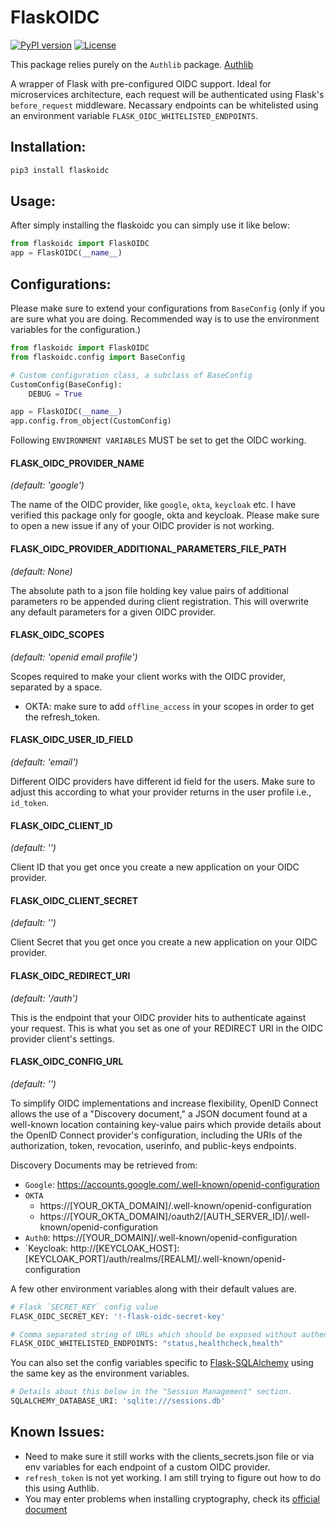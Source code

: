 # FlaskOIDC
[![PyPI version](https://badge.fury.io/py/flaskoidc.svg)](https://badge.fury.io/py/flaskoidc)
[![License](http://img.shields.io/:license-Apache%202-blue.svg)](LICENSE)

This package relies purely on the `Authlib` package. [Authlib](https://docs.authlib.org/en/latest/)

A wrapper of Flask with pre-configured OIDC support. Ideal for microservices architecture, each request will be authenticated using Flask's `before_request` middleware. 
Necassary endpoints can be whitelisted using an environment variable `FLASK_OIDC_WHITELISTED_ENDPOINTS`. 

## Installation:
```bash
pip3 install flaskoidc
```


## Usage:

After simply installing the flaskoidc you can simply use it like below:

```python
from flaskoidc import FlaskOIDC
app = FlaskOIDC(__name__)
``` 

## Configurations:

Please make sure to extend your configurations from `BaseConfig` (only if you are sure what you are doing. Recommended way is to use the environment variables for the configuration.)

```python
from flaskoidc import FlaskOIDC
from flaskoidc.config import BaseConfig

# Custom configuration class, a subclass of BaseConfig
CustomConfig(BaseConfig):
    DEBUG = True

app = FlaskOIDC(__name__)
app.config.from_object(CustomConfig)

```

Following `ENVIRONMENT VARIABLES` MUST be set to get the OIDC working.

#### FLASK_OIDC_PROVIDER_NAME 
_(default: 'google')_

The name of the OIDC provider, like `google`, `okta`, `keycloak` etc. I have verified this package only for
google, okta and keycloak. Please make sure to open a new issue if any of your OIDC provider is not working.

#### FLASK_OIDC_PROVIDER_ADDITIONAL_PARAMETERS_FILE_PATH
_(default: None)_

The absolute path to a json file holding key value pairs of additional parameters ro be appended during client 
registration. This will overwrite any default parameters for a given OIDC provider.

#### FLASK_OIDC_SCOPES 
_(default: 'openid email profile')_

Scopes required to make your client works with the OIDC provider, separated by a space. 

- OKTA: make sure to add `offline_access` in your scopes in order to get the refresh_token.

#### FLASK_OIDC_USER_ID_FIELD
_(default: 'email')_

Different OIDC providers have different id field for the users. Make sure to adjust this according to what 
your provider returns in the user profile i.e., `id_token`.

#### FLASK_OIDC_CLIENT_ID
_(default: '')_

Client ID that you get once you create a new application on your OIDC provider.

#### FLASK_OIDC_CLIENT_SECRET
_(default: '')_

Client Secret that you get once you create a new application on your OIDC provider.

#### FLASK_OIDC_REDIRECT_URI
_(default: '/auth')_

This is the endpoint that your OIDC provider hits to authenticate against your request. 
This is what you set as one of your REDIRECT URI in the OIDC provider client's settings.  

#### FLASK_OIDC_CONFIG_URL
_(default: '')_

To simplify OIDC implementations and increase flexibility, OpenID Connect allows the use of a "Discovery document," a JSON document found at a well-known location containing key-value pairs which provide details about the OpenID Connect provider's configuration, including the URIs of the authorization, token, revocation, userinfo, and public-keys endpoints.

Discovery Documents may be retrieved from:
- `Google`: https://accounts.google.com/.well-known/openid-configuration
- `OKTA`
  - https://[YOUR_OKTA_DOMAIN]/.well-known/openid-configuration
  - https://[YOUR_OKTA_DOMAIN]/oauth2/[AUTH_SERVER_ID]/.well-known/openid-configuration
- `Auth0`: https://[YOUR_DOMAIN]/.well-known/openid-configuration
- `Keycloak: http://[KEYCLOAK_HOST]:[KEYCLOAK_PORT]/auth/realms/[REALM]/.well-known/openid-configuration


A few other environment variables along with their default values are. 

```python
# Flask `SECRET_KEY` config value
FLASK_OIDC_SECRET_KEY: '!-flask-oidc-secret-key'

# Comma separated string of URLs which should be exposed without authentication, else all request will be authenticated.
FLASK_OIDC_WHITELISTED_ENDPOINTS: "status,healthcheck,health"
```

You can also set the config variables specific to [Flask-SQLAlchemy](https://flask-sqlalchemy.palletsprojects.com/en/2.x/config/) using the same key as the environment variables.
```python
# Details about this below in the "Session Management" section.
SQLALCHEMY_DATABASE_URI: 'sqlite:///sessions.db'
```

## Known Issues:
- Need to make sure it still works with the clients_secrets.json file or via env variables for each endpoint of a custom OIDC provider.
- `refresh_token` is not yet working. I am still trying to figure out how to do this using Authlib. 
- You may enter problems when installing cryptography, check its [official document](https://cryptography.io/en/latest/installation/)
